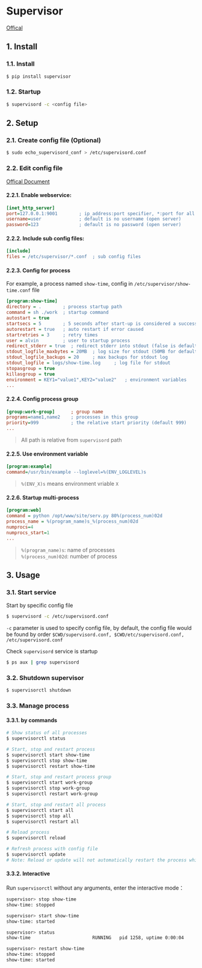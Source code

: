 # Supervisor

[Offical](http://supervisord.org/)

## 1. Install

### 1.1. Install

```bash
$ pip install supervisor
```

### 1.2. Startup

```bash
$ supervisord -c <config file>
```

## 2. Setup

### 2.1. Create config file (Optional)

```bash
$ sudo echo_supervisord_conf > /etc/supervisord.conf
```
### 2.2. Edit config file

[Offical Document](http://supervisord.org/configuration.html)

#### 2.2.1. Enable webservice:

```ini
[inet_http_server]
port=127.0.0.1:9001        ; ip_address:port specifier, *:port for all iface
username=user              ; default is no username (open server)
password=123               ; default is no password (open server)
```

#### 2.2.2. Include sub config files:

```ini
[include]
files = /etc/supervisor/*.conf	; sub config files 
```

#### 2.2.3. Config for process

For example, a process named `show-time`, config in `/etc/supervisor/show-time.conf` file

```ini
[program:show-time]
directory = .		 ; process startup path
command = sh ./work  ; startup command
autostart = true
startsecs = 5        ; 5 seconds after start-up is considered a success
autorestart = true   ; auto restart if error caused
startretries = 3     ; retry times
user = alvin         ; user to startup process
redirect_stderr = true  ; redirect stderr into stdout (false is default)
stdout_logfile_maxbytes = 20MB  ; log size for stdout (50MB for default)
stdout_logfile_backups = 20     ; max backups for stdout log
stdout_logfile = logs/show-time.log 	; log file for stdout
stopasgroup = true
killasgroup = true
environment = KEY1="value1",KEY2="value2"	; environment variables
...
```

#### 2.2.4. Config process group

```ini
[group:work-group]      ; group name
programs=name1,name2  	; processes in this group
priority=999            ; the relative start priority (default 999)
...
```
> All path is relative from `supervisord` path

#### 2.2.5. Use environment variable

```ini
[program:example]
command=/usr/bin/example --loglevel=%(ENV_LOGLEVEL)s
```

> `%(ENV_X)s` means environment vriable `X`

#### 2.2.6. Startup multi-process

```ini
[program:web]
command = python /opt/www/site/serv.py 80%(process_num)02d
process_name = %(program_name)s_%(process_num)02d
numprocs=4
numprocs_start=1
...
```

> `%(program_name)s`: name of processes<br>
> `%(process_num)02d`: number of process

## 3. Usage

### 3.1. Start service

Start by specific config file

```bash
$ supervisord -c /etc/supervisord.conf
```

`-c` parameter is used to specify config file, by default, the config file would be found by order `$CWD/supervisord.conf, $CWD/etc/supervisord.conf, /etc/supervisord.conf` 

Check `supervisord` service is startup

```bash
$ ps aux | grep supervisord
```

### 3.2. Shutdown supervisor

```bash
$ supervisorctl shutdown
```

### 3.3. Manage process

#### 3.3.1. by commands

```bash
# Show status of all processes
$ supervisorctl status

# Start, stop and restart process
$ supervisorctl start show-time
$ supervisorctl stop show-time
$ supervisorctl restart show-time

# Start, stop and restart process group
$ supervisorctl start work-group
$ supervisorctl stop work-group
$ supervisorctl restart work-group

# Start, stop and restart all process
$ supervisorctl start all
$ supervisorctl stop all
$ supervisorctl restart all

# Reload process
$ supervisorctl reload

# Refresh process with config file
$ supervisorctl update
# Note: Reload or update will not automatically restart the process which When stopped with stop
```

#### 3.3.2. Interactive

Run `supervisorctl` without any arguments, enter the interactive mode：

```bash
supervisor> stop show-time  
show-time: stopped  

supervisor> start show-time
show-time: started

supervisor> status
show-time                       RUNNING   pid 1258, uptime 0:00:04

supervisor> restart show-time
show-time: stopped
show-time: started
```